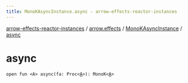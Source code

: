 ```yaml
---
title: MonoKAsyncInstance.async - arrow-effects-reactor-instances
---
```


[arrow-effects-reactor-instances](../../index.html) / [arrow.effects](../index.html) / [MonoKAsyncInstance](index.html) / [async](./async.html)

# async

`open fun <A> async(fa: Proc<`[`A`](async.html#A)`>): MonoK<`[`A`](async.html#A)`>`